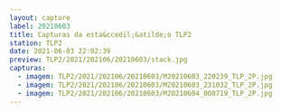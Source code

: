 ```yaml
---
layout: capture
label: 20210603
title: Capturas da esta&ccedil;&atilde;o TLP2
station: TLP2
date: 2021-06-03 22:02:39
preview: TLP2/2021/202106/20210603/stack.jpg
capturas:
  - imagem: TLP2/2021/202106/20210603/M20210603_220239_TLP_2P.jpg
  - imagem: TLP2/2021/202106/20210603/M20210603_231032_TLP_2P.jpg
  - imagem: TLP2/2021/202106/20210603/M20210604_000719_TLP_2P.jpg
---
```

